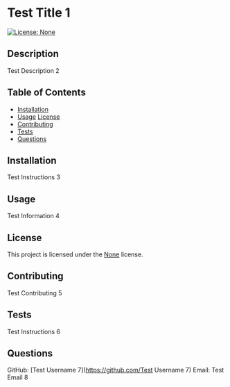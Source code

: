 # Test Title 1

[![License: None](https://img.shields.io/badge/License-None-blue.svg)](https://opensource.org/licenses/None)

## Description
Test Description 2

## Table of Contents
- [Installation](#installation)
- [Usage](#usage)
[License](#license)
- [Contributing](#contributing)
- [Tests](#tests)
- [Questions](#questions)

## Installation
Test Instructions 3

## Usage
Test Information 4 

## License

This project is licensed under the [None](https://opensource.org/licenses/None) license.

## Contributing
Test Contributing 5 

## Tests
Test Instructions 6

## Questions
GitHub: [Test Username 7](https://github.com/Test Username 7)
Email: Test Email 8 
